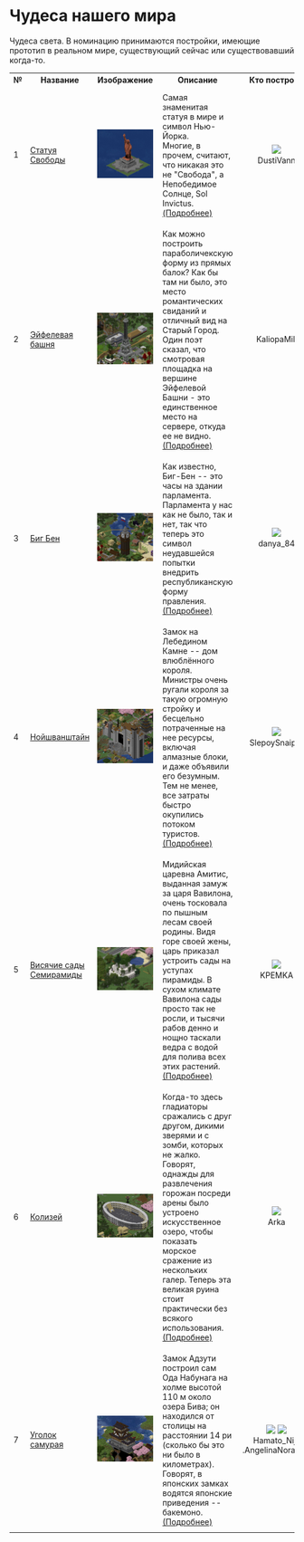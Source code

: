 # Чудеса нашего мира

Чудеса света. В номинацию принимаются постройки, имеющие прототип в реальном мире, существующий сейчас или существовавший когда-то.

<table class="sortable" >
<tr>
	<th> № </th><th> Название </th><th>   Изображение </th><th> Описание </th><th> Кто построил </th>
</tr>
<tr>
	<td>1</td>
	<td> <a href="https://minecraft.zkir.ru/?worldname=world&mapname=surface&zoom=5&x=207&y=64&z=400">Статуя Свободы</a> </td>
    <td> <img src="wonders/liberty_statue.png" alt="liberty_statue" width="300px"></img> </td>
    <td style="padding: 10px">
		Самая знаменитая статуя в мире и символ Нью-Йорка. <br /> Многие, в прочем, считают, что никакая это не "Свобода", а Непобедимое Солнце, Sol Invictus.
		<a href="https://ru.wikipedia.org/w/index.php?search=Статуя%20Свободы&title=Служебная%3AПоиск&ns0=1">(Подробнее)</a> </td>
    <td align="center"> 
		<img src="https://minecraft.zkir.ru/tiles/faces/32x32/DustiVann.png"></img> <br />
		DustiVann </td>
</tr>
<tr>
	<td>2</td>
	<td> <a href="https://minecraft.zkir.ru/?worldname=world&mapname=surface&zoom=5&x=-334&y=64&z=-4" >Эйфелевая башня</a> </td>
	<td> <img src="wonders/eifel_tower.png" alt="eifel tower" width="300px"> </img>  </td>
	<td style="padding: 10px">
    	Как можно построить параболичекскую форму из прямых балок? Как бы там ни было, это место романтических свиданий и отличный вид на Старый Город.
       	Один поэт сказал, что смотровая площадка на вершине Эйфелевой Башни - это единственное место на сервере, откуда ее не видно.
		<a href="https://ru.wikipedia.org/wiki/%D0%AD%D0%B9%D1%84%D0%B5%D0%BB%D0%B5%D0%B2%D0%B0_%D0%B1%D0%B0%D1%88%D0%BD%D1%8F" >(Подробнее)</a></td>
	<td align="center"> KaliopaMili </td>
</tr>
<tr>
	<td> 3 </td><td> <a href="https://minecraft.zkir.ru/?worldname=world&mapname=surface&zoom=5&x=-190&y=64&z=-83" >Биг Бен</a> </td>
	<td> <img src="wonders/big_ben.png" alt="big ben" width="300px"></img> </td>
	<td style="padding: 10px">
		Как известно, Биг-Бен -- это часы на здании парламента. Парламента у нас как не было, так и нет, так что теперь это символ неудавшейся попытки внедрить республиканскую форму правления.
		<a href="https://ru.wikipedia.org/wiki/Биг-Бен">(Подробнее)</a> </td>
	<td align="center">
		<img src="https://minecraft.zkir.ru/tiles/faces/32x32/danya_84.png"></img><br />
		danya_84
	</td>
</tr>
<tr>
	<td> 4 </td><td> <a href="https://minecraft.zkir.ru/?worldname=world&mapname=surface&zoom=5&x=-431&y=64&z=495" >Нойшванштайн</a> </td>
	<td> <img src="wonders/neuschwanstein.png" alt="neuschwanstein" width="300px"></img></td>
	<td style="padding: 10px">
		Замок на Лебедином Камне -- дом влюблённого короля. Министры очень ругали короля за такую огромную стройку и бесцельно потраченные на нее ресурсы,
		включая алмазные блоки, и даже объявили его безумным. Тем не менее, все затраты быстро окупились потоком туристов.
		<a href="https://ru.wikipedia.org/wiki/%D0%9D%D0%BE%D0%B9%D1%88%D0%B2%D0%B0%D0%BD%D1%88%D1%82%D0%B0%D0%B9%D0%BD">(Подробнее)</a> </td>
	<td align="center"> 
		<img src="https://minecraft.zkir.ru/tiles/faces/32x32/SlepoySnaiper.png"></img> <br />
		SlepoySnaiper 
	</td>
</tr>
<tr>
	<td> 5 </td><td> <a href="https://minecraft.zkir.ru/?worldname=world&mapname=surface&zoom=7&x=-795&y=64&z=277">Висячие сады Семирамиды</a> </td>
	<td><img src="wonders/hanging_gardens.png" alt="hanging gardens" width="300px"></img> </td>
	<td style="padding: 10px">
    	Мидийская царевна Амитис, выданная замуж за царя Вавилона, очень тосковала по пышным лесам своей родины. 
		Видя горе своей жены, царь приказал устроить сады на уступах пирамиды. В сухом климате Вавилона сады просто так не росли,
		и тысячи рабов денно и нощно таскали ведра с водой для полива всех этих растений. 
	<a href="https://ru.wikipedia.org/wiki/%D0%92%D0%B8%D1%81%D1%8F%D1%87%D0%B8%D0%B5_%D1%81%D0%B0%D0%B4%D1%8B_%D0%A1%D0%B5%D0%BC%D0%B8%D1%80%D0%B0%D0%BC%D0%B8%D0%B4%D1%8B">(Подробнее)</a> </td>
	<td align="center">
		<img src="https://minecraft.zkir.ru/tiles/faces/32x32/KPEMKA.png"></img> <br /> KPEMKA 
	</td>
</tr>
<tr>
	<td>6</td><td> <a href="https://minecraft.zkir.ru/?worldname=world&mapname=surface&zoom=6&x=-902&y=64&z=339" >Колизей</a> </td>
	<td> <img src="wonders/colosseus.png" alt="colosseus" width="300px"></img></td>
	<td style="padding: 10px">
		Когда-то здесь гладиаторы сражались с друг другом, дикими зверями и с зомби, которых не жалко. Говорят, однажды для развлечения горожан посреди арены
		было устроено искусственное озеро, чтобы показать морское сражение из нескольких галер. Теперь эта великая руина стоит практически без всякого использования. 		
		<a href="https://ru.wikipedia.org/w/index.php?go=Перейти&search=колизей&title=Служебная%3AПоиск&ns0=1">(Подробнее)</a> </td>
	<td align="center">
		<img src="https://minecraft.zkir.ru/tiles/faces/32x32/Arka.png"></img> <br />Arka
	</td>
</tr>
<tr>
	<td> 7 </td><td> <a href="https://minecraft.zkir.ru/?worldname=world&mapname=surface&zoom=4&x=-3692&y=64&z=-1056" >Уголок самурая</a> </td>
	<td> <img src="wonders/azuchi_jo.png" alt="azuchi jo"  width="300px"></img> </td>
	<td style="padding: 10px">
		Замок Адзути построил сам Ода Набунага на холме высотой 110 м около озера Бива; он находился от столицы на расстоянии 14 ри (сколько бы это ни было в километрах).
	     Говорят, в японских замках водятся японские приведения -- бакемоно.
	<a href="https://ru.wikipedia.org/wiki/%D0%97%D0%B0%D0%BC%D0%BE%D0%BA_%D0%90%D0%B4%D0%B7%D1%83%D1%82%D0%B8" >(Подробнее)</a> </td>
	<td align="center">
		<img src="https://minecraft.zkir.ru/tiles/faces/32x32/Hamato_Niji.png"></img> 
		<img src="https://minecraft.zkir.ru/tiles/faces/32x32/.AngelinaNora179.png"></img> 
		<br />
		Hamato_Niji, .AngelinaNora179
	</td>
</tr>	
</table>


